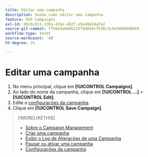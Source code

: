 ```yaml
---
title: Editar uma campanha
description: Saiba como editar uma campanha.
feature: DSP Campaigns
exl-id: d0cbcd11-138a-41be-a027-e5e49e24afa2
source-git-commit: ff50eda8d8b12579d664cf636c3c9e56069d8bb9
workflow-type: tm+mt
source-wordcount: '48'
ht-degree: 2%

---
```


# Editar uma campanha

1. No menu principal, clique em **[!UICONTROL Campaigns]**.
1. Ao lado do nome da campanha, clique em  **[!UICONTROL ...]** > **[!UICONTROL Edit]**.
1. Edite o [configurações da campanha](campaign-settings.md).
1. Clique em **[!UICONTROL Save Campaign]**.

>[!MORELIKETHIS]
>
>* [Sobre o Campaign Management](campaign-about.md)
>* [Criar uma campanha](campaign-create.md)
>* [Exibir o Log de Alterações de uma Campanha](campaign-change-log.md)
>* [Pausar ou ativar uma campanha](campaign-pause-activate.md)
>* [Configurações da campanha](campaign-settings.md)

